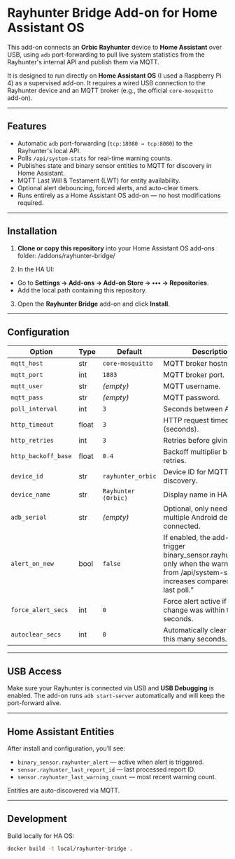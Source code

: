 # Rayhunter Bridge Add-on for Home Assistant OS

This add-on connects an **Orbic Rayhunter** device to **Home Assistant** over USB, using `adb` port-forwarding to pull live system statistics from the Rayhunter's internal API and publish them via MQTT.

It is designed to run directly on **Home Assistant OS** (I used a Raspberry Pi 4) as a supervised add-on. It requires a wired USB connection to the Rayhunter device and an MQTT broker (e.g., the official `core-mosquitto` add-on).

---

## Features

- Automatic `adb` port-forwarding (`tcp:18080 → tcp:8080`) to the Rayhunter's local API.
- Polls `/api/system-stats` for real-time warning counts.
- Publishes state and binary sensor entities to MQTT for discovery in Home Assistant.
- MQTT Last Will & Testament (LWT) for entity availability.
- Optional alert debouncing, forced alerts, and auto-clear timers.
- Runs entirely as a Home Assistant OS add-on — no host modifications required.

---

## Installation

1. **Clone or copy this repository** into your Home Assistant OS add-ons folder: /addons/rayhunter-bridge/

2. In the HA UI:
- Go to **Settings → Add-ons → Add-on Store → ••• → Repositories**.
- Add the local path containing this repository.

3. Open the **Rayhunter Bridge** add-on and click **Install**.

---

## Configuration

| Option              | Type   | Default           | Description |
|---------------------|--------|-------------------|-------------|
| `mqtt_host`         | str    | `core-mosquitto`  | MQTT broker hostname/IP. |
| `mqtt_port`         | int    | `1883`            | MQTT broker port. |
| `mqtt_user`         | str    | *(empty)*         | MQTT username. |
| `mqtt_pass`         | str    | *(empty)*         | MQTT password. |
| `poll_interval`     | int    | `3`               | Seconds between API polls. |
| `http_timeout`      | float  | `3`               | HTTP request timeout (seconds). |
| `http_retries`      | int    | `3`               | Retries before giving up. |
| `http_backoff_base` | float  | `0.4`             | Backoff multiplier between retries. |
| `device_id`         | str    | `rayhunter_orbic` | Device ID for MQTT discovery. |
| `device_name`       | str    | `Rayhunter (Orbic)` | Display name in HA. |
| `adb_serial`        | str    | *(empty)*         | Optional, only needed if multiple Android devices are connected. |
| `alert_on_new`      | bool   | `false`           | If enabled, the add-on will trigger binary_sensor.rayhunter_alert only when the warningCount from /api/system-stats increases compared to the last poll.”  |
| `force_alert_secs`  | int    | `0`               | Force alert active if last change was within this many seconds. |
| `autoclear_secs`    | int    | `0`               | Automatically clear alert after this many seconds. |

---

## USB Access

Make sure your Rayhunter is connected via USB and **USB Debugging** is enabled. The add-on runs `adb start-server` automatically and will keep the port-forward alive.

---

## Home Assistant Entities

After install and configuration, you’ll see:
- `binary_sensor.rayhunter_alert` — active when alert is triggered.
- `sensor.rayhunter_last_report_id` — last processed report ID.
- `sensor.rayhunter_last_warning_count` — most recent warning count.

Entities are auto-discovered via MQTT.

---

## Development

Build locally for HA OS:
```bash
docker build -t local/rayhunter-bridge .

